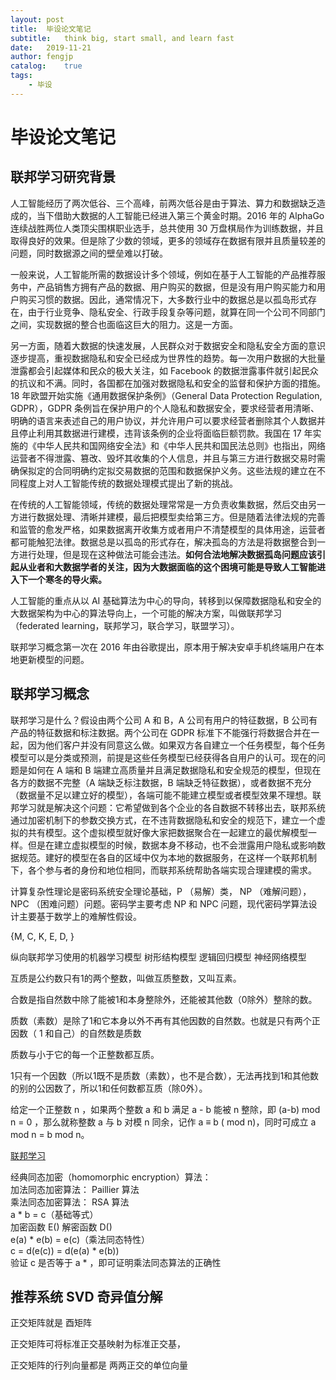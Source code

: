 ```yaml
---
layout: post
title:  毕设论文笔记
subtitle:   think big, start small, and learn fast
date:   2019-11-21
author: fengjp
catalog:    true
tags:
    - 毕设
---
```


#   毕设论文笔记

##  联邦学习研究背景

人工智能经历了两次低谷、三个高峰，前两次低谷是由于算法、算力和数据缺乏造成的，当下借助大数据的人工智能已经进入第三个黄金时期。2016 年的 AlphaGo 连续战胜两位人类顶尖围棋职业选手，总共使用 30 万盘棋局作为训练数据，并且取得良好的效果。但是除了少数的领域，更多的领域存在数据有限并且质量较差的问题，同时数据源之间的壁垒难以打破。

一般来说，人工智能所需的数据设计多个领域，例如在基于人工智能的产品推荐服务中，产品销售方拥有产品的数据、用户购买的数据，但是没有用户购买能力和用户购买习惯的数据。因此，通常情况下，大多数行业中的数据总是以孤岛形式存在，由于行业竞争、隐私安全、行政手段复杂等问题，就算在同一个公司不同部门之间，实现数据的整合也面临这巨大的阻力。这是一方面。

另一方面，随着大数据的快速发展，人民群众对于数据安全和隐私安全方面的意识逐步提高，重视数据隐私和安全已经成为世界性的趋势。每一次用户数据的大批量泄露都会引起媒体和民众的极大关注，如 Facebook 的数据泄露事件就引起民众的抗议和不满。同时，各国都在加强对数据隐私和安全的监督和保护方面的措施。18 年欧盟开始实施《通用数据保护条例》（General Data Protection Regulation, GDPR），GDPR 条例旨在保护用户的个人隐私和数据安全，要求经营者用清晰、明确的语言来表述自己的用户协议，并允许用户可以要求经营者删除其个人数据并且停止利用其数据进行建模，违背该条例的企业将面临巨额罚款。我国在 17 年实施的《中华人民共和国网络安全法》和《中华人民共和国民法总则》也指出，网络运营者不得泄露、篡改、毁坏其收集的个人信息，并且与第三方进行数据交易时需确保拟定的合同明确约定拟交易数据的范围和数据保护义务。这些法规的建立在不同程度上对人工智能传统的数据处理模式提出了新的挑战。

在传统的人工智能领域，传统的数据处理常常是一方负责收集数据，然后交由另一方进行数据处理、清晰并建模，最后把模型卖给第三方。但是随着法律法规的完善和监管的愈发严格，如果数据离开收集方或者用户不清楚模型的具体用途，运营者都可能触犯法律。数据总是以孤岛的形式存在，解决孤岛的方法是将数据整合到一方进行处理，但是现在这种做法可能会违法。__如何合法地解决数据孤岛问题应该引起从业者和大数据学者的关注，因为大数据面临的这个困境可能是导致人工智能进入下一个寒冬的导火索。__

人工智能的重点从以 AI 基础算法为中心的导向，转移到以保障数据隐私和安全的大数据架构为中心的算法导向上，一个可能的解决方案，叫做联邦学习（federated learning，联邦学习，联合学习，联盟学习）。

联邦学习概念第一次在 2016 年由谷歌提出，原本用于解决安卓手机终端用户在本地更新模型的问题。

##  联邦学习概念

联邦学习是什么？假设由两个公司 A 和 B，A 公司有用户的特征数据，B 公司有产品的特征数据和标注数据。两个公司在 GDPR 标准下不能强行将数据合并在一起，因为他们客户并没有同意这么做。如果双方各自建立一个任务模型，每个任务模型可以是分类或预测，前提是这些任务模型已经获得各自用户的认可。现在的问题是如何在 A 端和 B 端建立高质量并且满足数据隐私和安全规范的模型，但现在各方的数据不完整（A 端缺乏标注数据，B 端缺乏特征数据），或者数据不充分（数据量不足以建立好的模型），各端可能不能建立模型或者模型效果不理想。联邦学习就是解决这个问题：它希望做到各个企业的各自数据不转移出去，联邦系统通过加密机制下的参数交换方式，在不违背数据隐私和安全的规范下，建立一个虚拟的共有模型。这个虚拟模型就好像大家把数据聚合在一起建立的最优解模型一样。但是在建立虚拟模型的时候，数据本身不移动，也不会泄露用户隐私或影响数据规范。建好的模型在各自的区域中仅为本地的数据服务，在这样一个联邦机制下，各个参与者的身份和地位相同，而联邦系统帮助各端实现合理建模的需求。

计算复杂性理论是密码系统安全理论基础，P （易解）类， NP （难解问题）， NPC （困难问题）问题。密码学主要考虑 NP 和 NPC 问题，现代密码学算法设计主要基于数学上的难解性假设。

{M, C, K, E, D, } 

纵向联邦学习使用的机器学习模型 树形结构模型 逻辑回归模型 神经网络模型

互质是公约数只有1的两个整数，叫做互质整数，又叫互素。

合数是指自然数中除了能被1和本身整除外，还能被其他数（0除外）整除的数。

质数（素数）是除了1和它本身以外不再有其他因数的自然数。也就是只有两个正因数（ 1 和自己）的自然数是质数

质数与小于它的每一个正整数都互质。

1只有一个因数（所以1既不是质数（素数），也不是合数），无法再找到1和其他数的别的公因数了，所以1和任何数都互质（除0外）。

给定一个正整数 n ，如果两个整数 a 和 b 满足 a - b 能被 n 整除，即 (a-b) mod n = 0 ，那么就称整数 a 与 b 对模 n 同余，记作 a ≡ b ( mod n)，同时可成立 a mod n = b mod n。


[联邦学习](https://mp.weixin.qq.com/s/5FTrG5SZey2yeIbuyT3HoQ)

经典同态加密（homomorphic encryption）算法：  
加法同态加密算法： Paillier 算法  
乘法同态加密算法： RSA 算法  
a * b = c（基础等式）  
加密函数 E() 解密函数 D()  
e(a) * e(b) = e(c)（乘法同态特性）  
c = d(e(c)) = d(e(a) * e(b))  
验证 c 是否等于 a * ，即可证明乘法同态算法的正确性  

##  推荐系统 SVD 奇异值分解

正交矩阵就是 酉矩阵

正交矩阵可将标准正交基映射为标准正交基，

正交矩阵的行列向量都是 两两正交的单位向量

